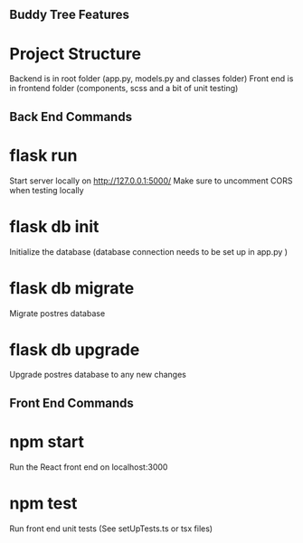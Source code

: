 ## Buddy Tree Features

# Project Structure

Backend is in root folder (app.py, models.py and classes folder)
Front end is in frontend folder (components, scss and a bit of unit testing)

## Back End Commands

# flask run

Start server locally on http://127.0.0.1:5000/
Make sure to uncomment CORS when testing locally

# flask db init

Initialize the database (database connection needs to be set up in app.py )

# flask db migrate

Migrate postres database

# flask db upgrade

Upgrade postres database to any new changes

## Front End Commands

# npm start

Run the React front end on localhost:3000

# npm test

Run front end unit tests (See setUpTests.ts or tsx files)
